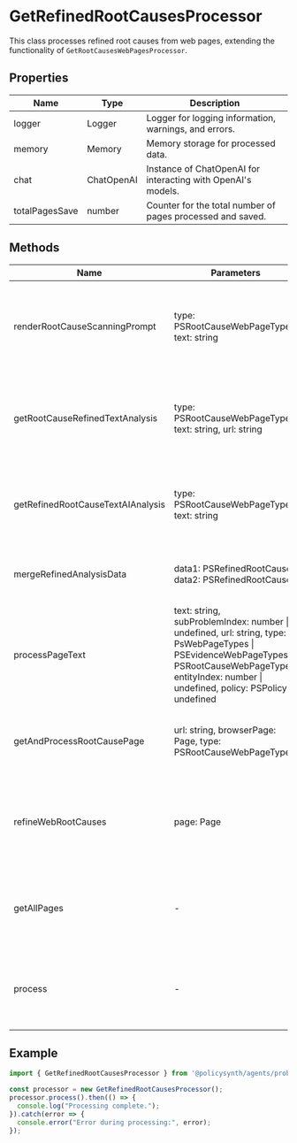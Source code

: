 # GetRefinedRootCausesProcessor

This class processes refined root causes from web pages, extending the functionality of `GetRootCausesWebPagesProcessor`.

## Properties

| Name          | Type   | Description               |
|---------------|--------|---------------------------|
| logger        | Logger | Logger for logging information, warnings, and errors. |
| memory        | Memory | Memory storage for processed data. |
| chat          | ChatOpenAI | Instance of ChatOpenAI for interacting with OpenAI's models. |
| totalPagesSave| number | Counter for the total number of pages processed and saved. |

## Methods

| Name                                  | Parameters                                                                 | Return Type            | Description                                                                 |
|---------------------------------------|----------------------------------------------------------------------------|------------------------|-----------------------------------------------------------------------------|
| renderRootCauseScanningPrompt         | type: PSRootCauseWebPageTypes, text: string                                | SystemMessage[]        | Renders the prompt for scanning root causes based on the type and text.     |
| getRootCauseRefinedTextAnalysis       | type: PSRootCauseWebPageTypes, text: string, url: string                   | Promise<PSRefinedRootCause[]> | Analyzes text for refined root causes and updates memory with results.     |
| getRefinedRootCauseTextAIAnalysis     | type: PSRootCauseWebPageTypes, text: string                                | Promise<PSRefinedRootCause[]> | Gets AI analysis for refined root causes from the provided text.           |
| mergeRefinedAnalysisData              | data1: PSRefinedRootCause, data2: PSRefinedRootCause                       | PSRefinedRootCause     | Merges two refined root cause data objects into one.                        |
| processPageText                       | text: string, subProblemIndex: number \| undefined, url: string, type: PsWebPageTypes \| PSEvidenceWebPageTypes \| PSRootCauseWebPageTypes, entityIndex: number \| undefined, policy: PSPolicy \| undefined | Promise<PSRefinedRootCause[]> | Processes the text of a page for refined root causes.                       |
| getAndProcessRootCausePage            | url: string, browserPage: Page, type: PSRootCauseWebPageTypes              | Promise<boolean>       | Processes a specific root cause page based on the URL and type.             |
| refineWebRootCauses                   | page: Page                                                                 | Promise<void>          | Refines root causes from web pages using a browser page instance.           |
| getAllPages                           | -                                                                          | Promise<void>          | Launches a browser to refine root causes from all relevant web pages.       |
| process                               | -                                                                          | Promise<void>          | Main processing method to refine root causes from web pages.                |

## Example

```typescript
import { GetRefinedRootCausesProcessor } from '@policysynth/agents/problems/web/getRefinedRootCauses.js';

const processor = new GetRefinedRootCausesProcessor();
processor.process().then(() => {
  console.log("Processing complete.");
}).catch(error => {
  console.error("Error during processing:", error);
});
```